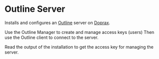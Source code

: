 # Outline Server

Installs and configures an [Outline](https://getoutline.org) server on [Doprax](https://doprax.com).

Use the Outline Manager to create and manage access keys (users)
Then use the Outline client to connect to the server.

Read the output of the installation to get the access key for managing the server.

